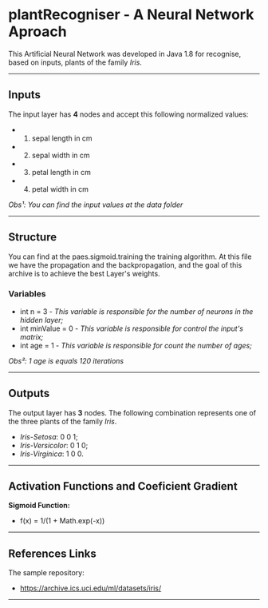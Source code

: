 # plantRecogniser - A Neural Network Aproach #

This Artificial Neural Network was developed in Java 1.8 for recognise, based on inputs, plants of the family _Iris_.

-----------------------------------------------

## Inputs ##

The input layer has __4__ nodes and accept this following normalized values:

* 1. sepal length in cm 
* 2. sepal width in cm 
* 3. petal length in cm 
* 4. petal width in cm 

_Obs¹: You can find the input values at the data folder_

----------------------------

## Structure ##

You can find at the paes.sigmoid.training the training algorithm. At this file we have the propagation and the backpropagation, and the goal of this archive is to achieve the best Layer's weights.

### Variables ###

* int n = 3 - _This variable is responsible for the number of neurons in the hidden layer;_
* int minValue = 0 - _This variable is responsible for control the input's matrix;_
* int age = 1 - _This variable is responsible for count the number of ages;_

_Obs²: 1 age is equals 120 iterations_

---------------------------------------

## Outputs ##

The output layer has __3__ nodes. The following combination represents one of the three plants of the family _Iris_.

* _Iris-Setosa_: 0 0 1;
* _Iris-Versicolor_: 0 1 0;
* _Iris-Virginica_: 1 0 0.

----------------------------

## Activation Functions and Coeficient Gradient ##

__Sigmoid Function:__
* f(x) = 1/(1 + Math.exp(-x))

--------------------------------------------------


## References Links ##

The sample repository:
* <https://archive.ics.uci.edu/ml/datasets/iris/>

--------------------------------------------------

